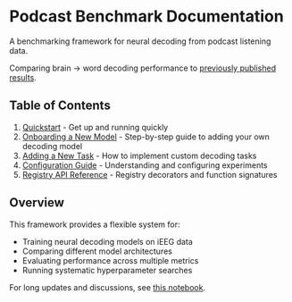 # Podcast Benchmark Documentation

A benchmarking framework for neural decoding from podcast listening data.

Comparing brain → word decoding performance to [previously published results](https://www.nature.com/articles/s41593-022-01026-4).

## Table of Contents

1. [Quickstart](quickstart.md) - Get up and running quickly
2. [Onboarding a New Model](onboarding-model.md) - Step-by-step guide to adding your own decoding model
3. [Adding a New Task](adding-task.md) - How to implement custom decoding tasks
4. [Configuration Guide](configuration.md) - Understanding and configuring experiments
5. [Registry API Reference](api-reference.md) - Registry decorators and function signatures

## Overview

This framework provides a flexible system for:
- Training neural decoding models on iEEG data
- Comparing different model architectures
- Evaluating performance across multiple metrics
- Running systematic hyperparameter searches

For long updates and discussions, see [this notebook](https://docs.google.com/document/d/1IE1v_CyjZxTYaYVncxctJqZYzmYyFIgdZLXpKvEMaqc/edit?usp=sharing).
